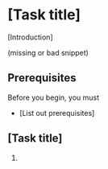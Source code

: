 

# [Task title]

[Introduction]

<!--
Delete this box before publishing You can delete any table rows that don't apply.
-->

(missing or bad snippet) 

## Prerequisites

Before you begin, you must

<!--
Delete this box before publishing Use a bullet list to describe the prerequisites needed to complete the task or tasks below. If there are no prerequisites, delete the entire section.
-->

* [List out prerequisites]

## [Task title]

<!--
Delete this box before publishing Repeat the title of the article if you have only one section. Enter a small intro paragraph if needed; otherwise, proceed with steps. If you have multiple tasks, create a new section for each task.
-->

1. &nbsp;

